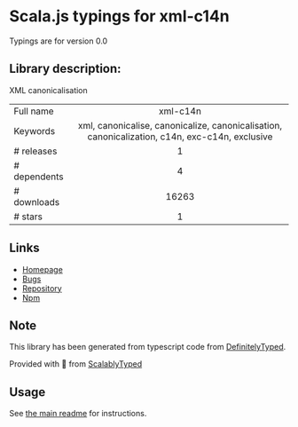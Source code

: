 
# Scala.js typings for xml-c14n

Typings are for version 0.0

## Library description:
XML canonicalisation

|                    |                 |
| ------------------ | :-------------: |
| Full name          | xml-c14n |
| Keywords           | xml, canonicalise, canonicalize, canonicalisation, canonicalization, c14n, exc-c14n, exclusive |
| # releases         | 1 |
| # dependents       | 4 |
| # downloads        | 16263 |
| # stars            | 1 |

## Links
- [Homepage](https://github.com/deoxxa/xml-c14n#readme)
- [Bugs](https://github.com/deoxxa/xml-c14n/issues)
- [Repository](https://github.com/deoxxa/xml-c14n)
- [Npm](https://www.npmjs.com/package/xml-c14n)
    


## Note
This library has been generated from typescript code from [DefinitelyTyped](https://definitelytyped.org).

Provided with :purple_heart: from [ScalablyTyped](https://github.com/oyvindberg/ScalablyTyped)

## Usage
See [the main readme](../../readme.md) for instructions.


